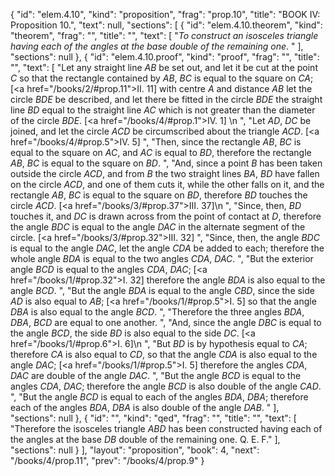 {
  "id": "elem.4.10",
  "kind": "proposition",
  "frag": "prop.10",
  "title": "BOOK IV: Proposition 10.",
  "text": null,
  "sections": [
    {
      "id": "elem.4.10.theorem",
      "kind": "theorem",
      "frag": "",
      "title": "",
      "text": [
        "<var>To construct an isosceles triangle having each of the angles at the base double of the remaining one</var>. "
      ],
      "sections": null
    },
    {
      "id": "elem.4.10.proof",
      "kind": "proof",
      "frag": "",
      "title": "",
      "text": [
        "Let any straight line <var>AB</var> be set out, and let it be cut at the point <var>C</var> so that the rectangle contained by <var>AB</var>, <var>BC</var> is equal to the square on <var>CA</var>; [<a href=\"/books/2/#prop.11\">II. 11</a>] with centre <var>A</var> and distance <var>AB</var> let the circle <var>BDE</var> be described, and let there be fitted in the circle <var>BDE</var> the straight line <var>BD</var> equal to the straight line <var>AC</var> which is not greater than the diameter of the circle <var>BDE</var>. [<a href=\"/books/4/#prop.1\">IV. 1</a>] \n      ",
        "Let <var>AD</var>, <var>DC</var> be joined, and let the circle <var>ACD</var> be circumscribed about the triangle <var>ACD</var>. [<a href=\"/books/4/#prop.5\">IV. 5</a>] ",
        "Then, since the rectangle <var>AB</var>, <var>BC</var> is equal to the square on <var>AC</var>, and <var>AC</var> is equal to <var>BD</var>, therefore the rectangle <var>AB</var>, <var>BC</var> is equal to the square on <var>BD</var>. ",
        "And, since a point <var>B</var> has been taken outside the circle <var>ACD</var>, and from <var>B</var> the two straight lines <var>BA</var>, <var>BD</var> have fallen on the circle <var>ACD</var>, and one of them cuts it, while the other falls on it, and the rectangle <var>AB</var>, <var>BC</var> is equal to the square on <var>BD</var>, therefore <var>BD</var> touches the circle <var>ACD</var>. [<a href=\"/books/3/#prop.37\">III. 37</a>]\n      ",
        "Since, then, <var>BD</var> touches it, and <var>DC</var> is drawn across from the point of contact at <var>D</var>, therefore the angle <var>BDC</var> is equal to the angle <var>DAC</var> in the alternate segment of the circle. [<a href=\"/books/3/#prop.32\">III. 32</a>] ",
        "Since, then, the angle <var>BDC</var> is equal to the angle <var>DAC</var>, let the angle <var>CDA</var> be added to each; therefore the whole angle <var>BDA</var> is equal to the two angles <var>CDA</var>, <var>DAC</var>. ",
        "But the exterior angle <var>BCD</var> is equal to the angles <var>CDA</var>, <var>DAC</var>; [<a href=\"/books/1/#prop.32\">I. 32</a>] therefore the angle <var>BDA</var> is also equal to the angle <var>BCD</var>. ",
        "But the angle <var>BDA</var> is equal to the angle <var>CBD</var>, since the side <var>AD</var> is also equal to <var>AB</var>; [<a href=\"/books/1/#prop.5\">I. 5</a>] so that the angle <var>DBA</var> is also equal to the angle <var>BCD</var>. ",
        "Therefore the three angles <var>BDA</var>, <var>DBA</var>, <var>BCD</var> are equal to one another. ",
        "And, since the angle <var>DBC</var> is equal to the angle <var>BCD</var>, the side <var>BD</var> is also equal to the side <var>DC</var>. [<a href=\"/books/1/#prop.6\">I. 6</a>]\n      ",
        "But <var>BD</var> is by hypothesis equal to <var>CA</var>; therefore <var>CA</var> is also equal to <var>CD</var>, so that the angle <var>CDA</var> is also equal to the angle <var>DAC</var>; [<a href=\"/books/1/#prop.5\">I. 5</a>] therefore the angles <var>CDA</var>, <var>DAC</var> are double of the angle <var>DAC</var>. ",
        "But the angle <var>BCD</var> is equal to the angles <var>CDA</var>, <var>DAC</var>; therefore the angle <var>BCD</var> is also double of the angle <var>CAD</var>. ",
        "But the angle <var>BCD</var> is equal to each of the angles <var>BDA</var>, <var>DBA</var>; therefore each of the angles <var>BDA</var>, <var>DBA</var> is also double of the angle <var>DAB</var>. "
      ],
      "sections": null
    },
    {
      "id": "",
      "kind": "qed",
      "frag": "",
      "title": "",
      "text": [
        "Therefore the isosceles triangle <var>ABD</var> has been constructed having each of the angles at the base <var>DB</var> double of the remaining one. Q. E. F."
      ],
      "sections": null
    }
  ],
  "layout": "proposition",
  "book": 4,
  "next": "/books/4/prop.11",
  "prev": "/books/4/prop.9"
}
